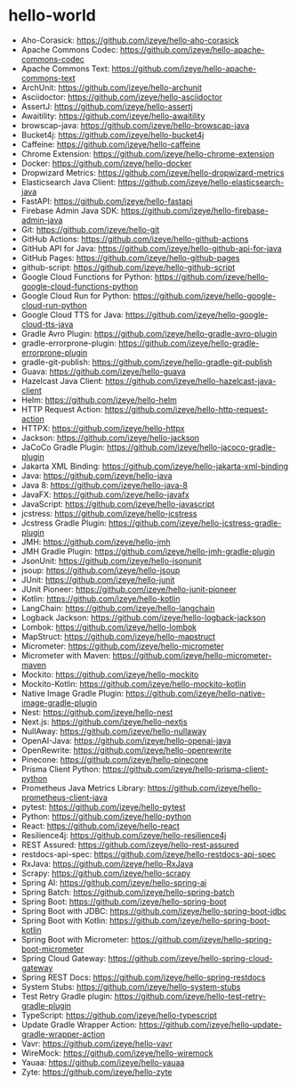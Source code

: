# hello-world

* Aho-Corasick: https://github.com/izeye/hello-aho-corasick
* Apache Commons Codec: https://github.com/izeye/hello-apache-commons-codec
* Apache Commons Text: https://github.com/izeye/hello-apache-commons-text
* ArchUnit: https://github.com/izeye/hello-archunit
* Asciidoctor: https://github.com/izeye/hello-asciidoctor
* AssertJ: https://github.com/izeye/hello-assertj
* Awaitility: https://github.com/izeye/hello-awaitility
* browscap-java: https://github.com/izeye/hello-browscap-java
* Bucket4j: https://github.com/izeye/hello-bucket4j
* Caffeine: https://github.com/izeye/hello-caffeine
* Chrome Extension: https://github.com/izeye/hello-chrome-extension
* Docker: https://github.com/izeye/hello-docker
* Dropwizard Metrics: https://github.com/izeye/hello-dropwizard-metrics
* Elasticsearch Java Client: https://github.com/izeye/hello-elasticsearch-java
* FastAPI: https://github.com/izeye/hello-fastapi
* Firebase Admin Java SDK: https://github.com/izeye/hello-firebase-admin-java
* Git: https://github.com/izeye/hello-git
* GitHub Actions: https://github.com/izeye/hello-github-actions
* GitHub API for Java: https://github.com/izeye/hello-github-api-for-java
* GitHub Pages: https://github.com/izeye/hello-github-pages
* github-script: https://github.com/izeye/hello-github-script
* Google Cloud Functions for Python: https://github.com/izeye/hello-google-cloud-functions-python
* Google Cloud Run for Python: https://github.com/izeye/hello-google-cloud-run-python
* Google Cloud TTS for Java: https://github.com/izeye/hello-google-cloud-tts-java
* Gradle Avro Plugin: https://github.com/izeye/hello-gradle-avro-plugin
* gradle-errorprone-plugin: https://github.com/izeye/hello-gradle-errorprone-plugin
* gradle-git-publish: https://github.com/izeye/hello-gradle-git-publish
* Guava: https://github.com/izeye/hello-guava
* Hazelcast Java Client: https://github.com/izeye/hello-hazelcast-java-client
* Helm: https://github.com/izeye/hello-helm
* HTTP Request Action: https://github.com/izeye/hello-http-request-action
* HTTPX: https://github.com/izeye/hello-httpx
* Jackson: https://github.com/izeye/hello-jackson
* JaCoCo Gradle Plugin: https://github.com/izeye/hello-jacoco-gradle-plugin
* Jakarta XML Binding: https://github.com/izeye/hello-jakarta-xml-binding
* Java: https://github.com/izeye/hello-java
* Java 8: https://github.com/izeye/hello-java-8
* JavaFX: https://github.com/izeye/hello-javafx
* JavaScript: https://github.com/izeye/hello-javascript
* jcstress: https://github.com/izeye/hello-jcstress
* Jcstress Gradle Plugin: https://github.com/izeye/hello-jcstress-gradle-plugin
* JMH: https://github.com/izeye/hello-jmh
* JMH Gradle Plugin: https://github.com/izeye/hello-jmh-gradle-plugin
* JsonUnit: https://github.com/izeye/hello-jsonunit
* jsoup: https://github.com/izeye/hello-jsoup
* JUnit: https://github.com/izeye/hello-junit
* JUnit Pioneer: https://github.com/izeye/hello-junit-pioneer
* Kotlin: https://github.com/izeye/hello-kotlin
* LangChain: https://github.com/izeye/hello-langchain
* Logback Jackson: https://github.com/izeye/hello-logback-jackson
* Lombok: https://github.com/izeye/hello-lombok
* MapStruct: https://github.com/izeye/hello-mapstruct
* Micrometer: https://github.com/izeye/hello-micrometer
* Micrometer with Maven: https://github.com/izeye/hello-micrometer-maven
* Mockito: https://github.com/izeye/hello-mockito
* Mockito-Kotlin: https://github.com/izeye/hello-mockito-kotlin
* Native Image Gradle Plugin: https://github.com/izeye/hello-native-image-gradle-plugin
* Nest: https://github.com/izeye/hello-nest
* Next.js: https://github.com/izeye/hello-nextjs
* NullAway: https://github.com/izeye/hello-nullaway
* OpenAI-Java: https://github.com/izeye/hello-openai-java
* OpenRewrite: https://github.com/izeye/hello-openrewrite
* Pinecone: https://github.com/izeye/hello-pinecone
* Prisma Client Python: https://github.com/izeye/hello-prisma-client-python
* Prometheus Java Metrics Library: https://github.com/izeye/hello-prometheus-client-java
* pytest: https://github.com/izeye/hello-pytest
* Python: https://github.com/izeye/hello-python
* React: https://github.com/izeye/hello-react
* Resilience4j: https://github.com/izeye/hello-resilience4j
* REST Assured: https://github.com/izeye/hello-rest-assured
* restdocs-api-spec: https://github.com/izeye/hello-restdocs-api-spec
* RxJava: https://github.com/izeye/hello-RxJava
* Scrapy: https://github.com/izeye/hello-scrapy
* Spring AI: https://github.com/izeye/hello-spring-ai
* Spring Batch: https://github.com/izeye/hello-spring-batch
* Spring Boot: https://github.com/izeye/hello-spring-boot
* Spring Boot with JDBC: https://github.com/izeye/hello-spring-boot-jdbc
* Spring Boot with Kotlin: https://github.com/izeye/hello-spring-boot-kotlin
* Spring Boot with Micrometer: https://github.com/izeye/hello-spring-boot-micrometer
* Spring Cloud Gateway: https://github.com/izeye/hello-spring-cloud-gateway
* Spring REST Docs: https://github.com/izeye/hello-spring-restdocs
* System Stubs: https://github.com/izeye/hello-system-stubs
* Test Retry Gradle plugin: https://github.com/izeye/hello-test-retry-gradle-plugin
* TypeScript: https://github.com/izeye/hello-typescript
* Update Gradle Wrapper Action: https://github.com/izeye/hello-update-gradle-wrapper-action
* Vavr: https://github.com/izeye/hello-vavr
* WireMock: https://github.com/izeye/hello-wiremock
* Yauaa: https://github.com/izeye/hello-yauaa
* Zyte: https://github.com/izeye/hello-zyte
